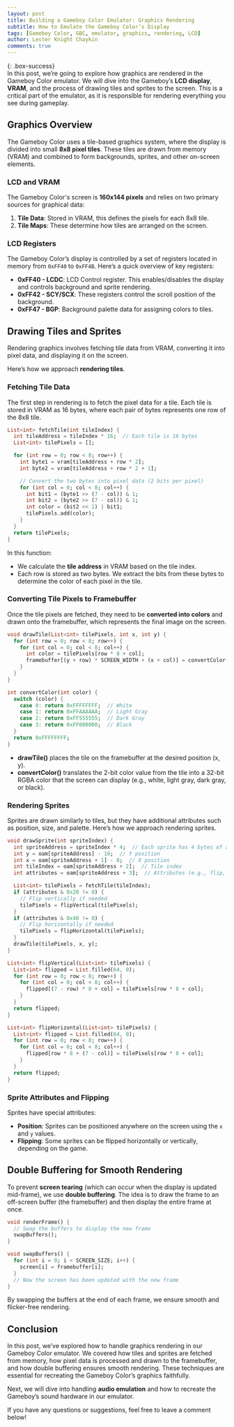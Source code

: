 ```yaml
---
layout: post  
title: Building a Gameboy Color Emulator: Graphics Rendering  
subtitle: How to Emulate the Gameboy Color’s Display  
tags: [Gameboy Color, GBC, emulator, graphics, rendering, LCD]  
author: Lester Knight Chaykin  
comments: true  
---
```


{: .box-success}  
In this post, we’re going to explore how graphics are rendered in the Gameboy Color emulator. We will dive into the Gameboy’s **LCD display**, **VRAM**, and the process of drawing tiles and sprites to the screen. This is a critical part of the emulator, as it is responsible for rendering everything you see during gameplay.

## Graphics Overview

The Gameboy Color uses a tile-based graphics system, where the display is divided into small **8x8 pixel tiles**. These tiles are drawn from memory (VRAM) and combined to form backgrounds, sprites, and other on-screen elements.

### LCD and VRAM

The Gameboy Color's screen is **160x144 pixels** and relies on two primary sources for graphical data:
1. **Tile Data**: Stored in VRAM, this defines the pixels for each 8x8 tile.
2. **Tile Maps**: These determine how tiles are arranged on the screen.

### LCD Registers

The Gameboy Color’s display is controlled by a set of registers located in memory from `0xFF40` to `0xFF4B`. Here’s a quick overview of key registers:
- **0xFF40 - LCDC**: LCD Control register. This enables/disables the display and controls background and sprite rendering.
- **0xFF42 - SCY/SCX**: These registers control the scroll position of the background.
- **0xFF47 - BGP**: Background palette data for assigning colors to tiles.

## Drawing Tiles and Sprites

Rendering graphics involves fetching tile data from VRAM, converting it into pixel data, and displaying it on the screen.

Here’s how we approach **rendering tiles**.

### Fetching Tile Data

The first step in rendering is to fetch the pixel data for a tile. Each tile is stored in VRAM as 16 bytes, where each pair of bytes represents one row of the 8x8 tile.

```dart  
List<int> fetchTile(int tileIndex) {  
  int tileAddress = tileIndex * 16;  // Each tile is 16 bytes
  List<int> tilePixels = [];

  for (int row = 0; row < 8; row++) {  
    int byte1 = vram[tileAddress + row * 2];  
    int byte2 = vram[tileAddress + row * 2 + 1];

    // Convert the two bytes into pixel data (2 bits per pixel)
    for (int col = 0; col < 8; col++) {  
      int bit1 = (byte1 >> (7 - col)) & 1;  
      int bit2 = (byte2 >> (7 - col)) & 1;
      int color = (bit2 << 1) | bit1;
      tilePixels.add(color);  
    }  
  }  
  return tilePixels;  
}
```

In this function:
- We calculate the **tile address** in VRAM based on the tile index.
- Each row is stored as two bytes. We extract the bits from these bytes to determine the color of each pixel in the tile.

### Converting Tile Pixels to Framebuffer

Once the tile pixels are fetched, they need to be **converted into colors** and drawn onto the framebuffer, which represents the final image on the screen.

```dart  
void drawTile(List<int> tilePixels, int x, int y) {  
  for (int row = 0; row < 8; row++) {  
    for (int col = 0; col < 8; col++) {  
      int color = tilePixels[row * 8 + col];
      framebuffer[(y + row) * SCREEN_WIDTH + (x + col)] = convertColor(color);  
    }  
  }  
}

int convertColor(int color) {  
  switch (color) {  
    case 0: return 0xFFFFFFFF;  // White  
    case 1: return 0xFFAAAAAA;  // Light Gray  
    case 2: return 0xFF555555;  // Dark Gray  
    case 3: return 0xFF000000;  // Black  
  }  
  return 0xFFFFFFFF;  
}
```

- **drawTile()** places the tile on the framebuffer at the desired position (x, y).
- **convertColor()** translates the 2-bit color value from the tile into a 32-bit RGBA color that the screen can display (e.g., white, light gray, dark gray, or black).

### Rendering Sprites

Sprites are drawn similarly to tiles, but they have additional attributes such as position, size, and palette. Here’s how we approach rendering sprites.

```dart  
void drawSprite(int spriteIndex) {  
  int spriteAddress = spriteIndex * 4;  // Each sprite has 4 bytes of attributes
  int y = oam[spriteAddress] - 16;  // Y position  
  int x = oam[spriteAddress + 1] - 8;  // X position  
  int tileIndex = oam[spriteAddress + 2];  // Tile index  
  int attributes = oam[spriteAddress + 3];  // Attributes (e.g., flip, palette)

  List<int> tilePixels = fetchTile(tileIndex);  
  if (attributes & 0x20 != 0) {  
    // Flip vertically if needed  
    tilePixels = flipVertical(tilePixels);  
  }  
  if (attributes & 0x40 != 0) {  
    // Flip horizontally if needed  
    tilePixels = flipHorizontal(tilePixels);  
  }  
  drawTile(tilePixels, x, y);  
}

List<int> flipVertical(List<int> tilePixels) {  
  List<int> flipped = List.filled(64, 0);  
  for (int row = 0; row < 8; row++) {  
    for (int col = 0; col < 8; col++) {  
      flipped[(7 - row) * 8 + col] = tilePixels[row * 8 + col];  
    }  
  }  
  return flipped;  
}

List<int> flipHorizontal(List<int> tilePixels) {  
  List<int> flipped = List.filled(64, 0);  
  for (int row = 0; row < 8; row++) {  
    for (int col = 0; col < 8; col++) {  
      flipped[row * 8 + (7 - col)] = tilePixels[row * 8 + col];  
    }  
  }  
  return flipped;  
}
```

### Sprite Attributes and Flipping

Sprites have special attributes:
- **Position**: Sprites can be positioned anywhere on the screen using the `x` and `y` values.
- **Flipping**: Some sprites can be flipped horizontally or vertically, depending on the game.

## Double Buffering for Smooth Rendering

To prevent **screen tearing** (which can occur when the display is updated mid-frame), we use **double buffering**. The idea is to draw the frame to an off-screen buffer (the framebuffer) and then display the entire frame at once.

```dart  
void renderFrame() {  
  // Swap the buffers to display the new frame  
  swapBuffers();  
}

void swapBuffers() {  
  for (int i = 0; i < SCREEN_SIZE; i++) {  
    screen[i] = framebuffer[i];  
  }  
  // Now the screen has been updated with the new frame  
}
```

By swapping the buffers at the end of each frame, we ensure smooth and flicker-free rendering.

## Conclusion

In this post, we’ve explored how to handle graphics rendering in our Gameboy Color emulator. We covered how tiles and sprites are fetched from memory, how pixel data is processed and drawn to the framebuffer, and how double buffering ensures smooth rendering. These techniques are essential for recreating the Gameboy Color’s graphics faithfully.

Next, we will dive into handling **audio emulation** and how to recreate the Gameboy’s sound hardware in our emulator.

If you have any questions or suggestions, feel free to leave a comment below!
